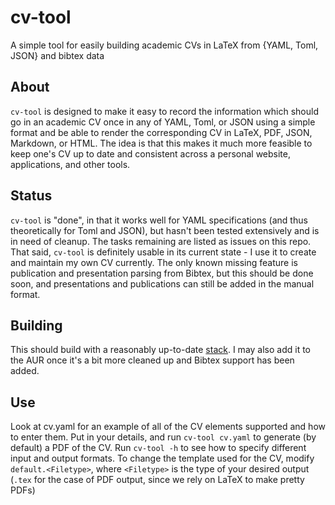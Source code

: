 # cv-tool
A simple tool for easily building academic CVs in LaTeX from {YAML, Toml, JSON} and bibtex data

## About
`cv-tool` is designed to make it easy to record the information which should go in an academic CV
once in any of YAML, Toml, or JSON using a simple format and be able to render the corresponding CV
in LaTeX, PDF, JSON, Markdown, or HTML. The idea is that this makes it much more feasible to keep
one's CV up to date and consistent across a personal website, applications, and other tools.

## Status
`cv-tool` is "done", in that it works well for YAML specifications (and thus theoretically for Toml
and JSON), but hasn't been tested extensively and is in need of cleanup. The tasks remaining are
listed as issues on this repo. That said, `cv-tool` is definitely usable in its current state - I
use it to create and maintain my own CV currently. The only known missing feature is publication and
presentation parsing from Bibtex, but this should be done soon, and presentations and publications
can still be added in the manual format.

## Building
This should build with a reasonably up-to-date
[stack](https://docs.haskellstack.org/en/stable/README/). I may also add it to the AUR once it's a
bit more cleaned up and Bibtex support has been added.

## Use
Look at cv.yaml for an example of all of the CV elements supported and how to enter them. Put in
your details, and run `cv-tool cv.yaml` to generate (by default) a PDF of the CV. Run `cv-tool -h`
to see how to specify different input and output formats. To change the template used for the CV,
modify `default.<Filetype>`, where `<Filetype>` is the type of your desired output (`.tex` for the
case of PDF output, since we rely on LaTeX to make pretty PDFs)
